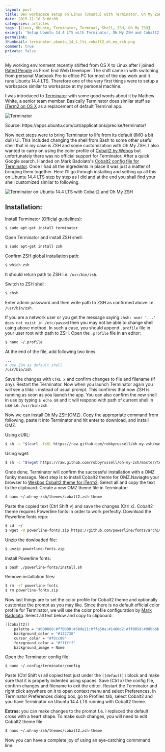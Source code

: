 ```yaml
---
layout: post
title: Dev workspace setup on Linux (Ubuntu) with Terminator, Oh My ZSH and Cobalt2
date: 2015-11-18 8:00:00
categories: articles
tags: [Linux, Ubuntu, Terminator, Terminal, Shell, ZSH, Oh My ZSH]
excerpt: 'Setup Ubuntu 14.4 LTS with Terminator, Oh My ZSH and Cobalt2 theme.'
permalink:
thumbnail: terminator_ubuntu_14_4_lts_cobalt2_oh_my_zsh.png
comment: true
private: false
---
```


My working environment recently shifted from OS X to Linux after I joined [Rated People](http://ratedpeople.com) as Front End Web Developer. The shift came in with switching from personal Macbook Pro to office PC for most of the day work and it runs Ubuntu 14.4 LTS. Therefore one of the very first things were to setup a workspace similar to workspace at my personal machine.

I was introduced to [Terminator](https://apps.ubuntu.com/cat/applications/precise/terminator/) with some good words about it by Mathew White, a senior team member. Basically Terminator does similar stuff as [iTerm2 on OS X](https://www.iterm2.com/) as a replacement of default Terminal app.

<img src="http://screenshots.ubuntu.com/screenshots/t/terminator/13454_large.png" class="img-responsive" alt="Terminator">
<p class="help-block">Source: https://apps.ubuntu.com/cat/applications/precise/terminator/</p>

Now next steps were to bring Terminator to life from its default (IMO a bit dull) UI. This included changing the shell from Bash to some other useful shell that in my case is ZSH and some customization with Oh My ZSH. I also wanted to carry on using the color profile of [Cobalt2 by Webos](https://github.com/wesbos/cobalt2) but unfortunately there was no official support for Terminator. After a quick Google search, I landed on Mark Badolato's [Cobalt2 config file for Terminator](https://github.com/mbadolato/iTerm2-Color-Schemes/blob/master/terminator/Cobalt2.config). Once I had all the ingredients in place it was just a matter of bringing them together. Here I'll go through installing and setting up all this on Ubuntu 14.4 LTS step by step as I did and at the end you shall find your shell customized similar to following.

<img src="{{ '/assets/images/terminator_ubuntu_14_4_lts_cobalt2_oh_my_zsh.png' | prepend: site.baseurl }}" class="img-responsive" alt="Terminator on Ubuntu 14.4 LTS with Cobalt2 and Oh My ZSH" />

## Installation:

Install Terminator ([Official guidelines](http://gnometerminator.blogspot.co.uk/p/introduction.html)):

```bash
$ sudo apt-get install terminator
```

Open Terminator and install ZSH shell:

```bash
$ sudo apt-get install zsh
```

Confirm ZSH global installation path:

```bash
$ which zsh
```

It should return path to ZSH i.e. `/usr/bin/zsh`.

Switch to ZSH shell:

```bash
$ chsh
```

Enter admin password and then write path to ZSH as confirmed above i.e. `/usr/bin/zsh`.

If you are a network user or you get the message saying `chsh: user '...' does not exist in /etc/passwd` then you may not be able to change shell using above method. In such a case, you should append `.profile` file in your user root with path to ZSH. Open the `.profile` file in an editor:

```bash
$ nano ~/.profile
```

At the end of the file, add following two lines:

```bash
...
# Use ZSH as default shell
/usr/bin/zsh
```

Save the changes with `CTRL x` and confirm changes to file and filename (if any). Restart the Terminator. Now when you launch Terminator again you will see a tilda `~` instead of usual prompt. This confirms that now ZSH is running as soon as you launch the app. You can also confirm the new shell in use by typing `$ echo $0` and it will respond with path of current shell in use i.e. `/usr/bin/zsh`.

Now we can install [Oh My ZSH](http://ohmyz.sh)(OMZ). Copy the appropriate command from following, paste it into Terminator and hit enter to download, and install OMZ.

Using cURL:

```bash
$ sh -c "$(curl -fsSL https://raw.github.com/robbyrussell/oh-my-zsh/master/tools/install.sh)"
```

Using wget:

```bash
$ sh -c "$(wget https://raw.github.com/robbyrussell/oh-my-zsh/master/tools/install.sh -O -)"
```

Once done, Terminator will confirm the successful installation with a OMZ funky message. Next step is to install Cobalt2 theme for OMZ.Naviagte your browser to [Wesbos Cobalt2 theme for iTerm2](https://github.com/wesbos/Cobalt2-iterm/blob/master/cobalt2.zsh-theme). Select all and copy the text to the clipboard. Create a new OMZ theme file in Terminator:

```bash
$ nano ~/.oh-my-zsh/themes/cobalt2.zsh-theme
```

Paste the copied text (Ctrl Shift v) and save the changes (Ctrl x). Cobalt2 theme requires Powerline fonts in order to work perfectly. Download the Powerline fonts repo:

```bash
$ cd  ~/
$ wget -O powerline-fonts.zip https://github.com/powerline/fonts/archive/master.zip
```

Unzip the dowloaded file:

```bash
$ unzip powerline-fonts.zip
```

Install Powerline fonts:

```bash
$ bash ./powerline-fonts/install.sh
```

Remove installation files:

```bash
$ rm -rf powerline-fonts
$ rm powerline-fonts.zip
```

Now last things are to set the color profile for Cobalt2 theme and optionally customize the prompt as you may like. Since there is no default official color profile for Terminator, we will use the color profile configuration by [Mark Badolato](https://github.com/mbadolato/iTerm2-Color-Schemes/blob/master/terminator/Cobalt2.config). Select all text below and copy to clipboard:

```bash
[[Cobalt2]]
    palette = "#000000:#ff0000:#38de21:#ffe50a:#1460d2:#ff005d:#00bbbb:#bbbbbb:#555555:#f40e17:#3bd01d:#edc809:#5555ff:#ff55ff:#6ae3fa:#ffffff"
    background_color = "#132738"
    cursor_color = "#f0cc09"
    foreground_color = "#ffffff"
    background_image = None
```

Open the Terminator config file:

```bash
$ nano ~/.config/terminator/config
```

Paste (Ctrl Shift v) all copied text just under the `[[default]]` block and make sure that it is properly indented using spaces. Save (Ctrl x) the config file, confirm changes and filename to exit the editor. Restart the Terminator and right click anywhere on it to open context menu and select Preferences. In Terminator Preferences dialog box, go to Profiles tab, select Cobalt2 and you have Terminator on Ubuntu 14.4 LTS running with Cobalt2 theme.

**Extras:** you can make changes to the prompt f.e. I replaced the default cross with a heart shape. To make such changes, you will need to edit Cobalt2 theme file.

```bash
$ nano ~/.oh-my-zsh/themes/cobalt2.zsh-theme
```

Now you can have a complete joy of using an eye-catching commmand line.
